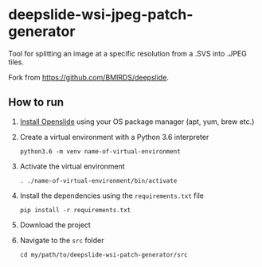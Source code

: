 # deepslide-wsi-jpeg-patch-generator

Tool for splitting an image at a specific resolution from a .SVS into .JPEG tiles. 

Fork from https://github.com/BMIRDS/deepslide.

## How to run

1. [Install Openslide](https://openslide.org/download/) using your OS package manager (apt, yum, brew etc.)

1. Create a virtual environment with a Python 3.6 interpreter

    `python3.6 -m venv name-of-virtual-environment`

2. Activate the virtual environment

    `. ./name-of-virtual-environment/bin/activate`

3. Install the dependencies using the `requirements.txt` file

    `pip install -r requirements.txt`

4. Download the project 

5. Navigate to the `src` folder

    `cd my/path/to/deepslide-wsi-patch-generator/src`









